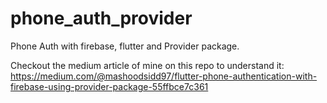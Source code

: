 # phone_auth_provider

Phone Auth with firebase, flutter and Provider package.

Checkout the medium article of mine on this repo to understand it:
https://medium.com/@mashoodsidd97/flutter-phone-authentication-with-firebase-using-provider-package-55ffbce7c361
